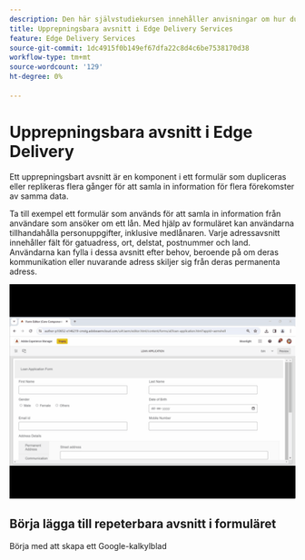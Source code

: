 ```yaml
---
description: Den här självstudiekursen innehåller anvisningar om hur du gör ett avsnitt i ett formulär upprepningsbart
title: Upprepningsbara avsnitt i Edge Delivery Services
feature: Edge Delivery Services
source-git-commit: 1dc4915f0b149ef67dfa22c8d4c6be7538170d38
workflow-type: tm+mt
source-wordcount: '129'
ht-degree: 0%

---
```



# Upprepningsbara avsnitt i Edge Delivery

Ett upprepningsbart avsnitt är en komponent i ett formulär som dupliceras eller replikeras flera gånger för att samla in information för flera förekomster av samma data.

Ta till exempel ett formulär som används för att samla in information från användare som ansöker om ett lån. Med hjälp av formuläret kan användarna tillhandahålla personuppgifter, inklusive medlånaren. Varje adressavsnitt innehåller fält för gatuadress, ort, delstat, postnummer och land. Användarna kan fylla i dessa avsnitt efter behov, beroende på om deras kommunikation eller nuvarande adress skiljer sig från deras permanenta adress.

![använda flera fragment i adaptiv form](/help/forms/assets/using-multiple-fragment-af.gif)


## Börja lägga till repeterbara avsnitt i formuläret

Börja med att skapa ett Google-kalkylblad

